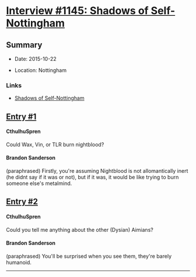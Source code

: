 # [Interview #1145: Shadows of Self-Nottingham](https://www.theoryland.com/intvmain.php?i=1145)

## Summary

- Date: 2015-10-22

- Location: Nottingham

### Links

- [Shadows of Self-Nottingham](http://www.17thshard.com/forum/topic/48734-waterstones-signing-nottingham/#entry353058)


## [Entry #1](./t-1145/1)

#### CthulhuSpren

Could Wax, Vin, or TLR burn nightblood?

#### Brandon Sanderson

(paraphrased) Firstly, you're assuming Nightblood is not allomantically inert (he didnt say if it was or not), but if it was, it would be like trying to burn someone else's metalmind.

## [Entry #2](./t-1145/2)

#### CthulhuSpren

Could you tell me anything about the other (Dysian) Aimians?

#### Brandon Sanderson

(paraphrased) You'll be surprised when you see them, they're barely humanoid.


---

